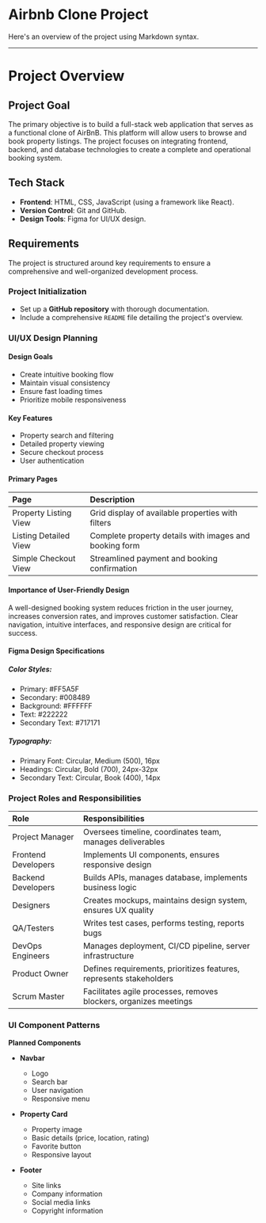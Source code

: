 # Airbnb Clone Project


Here's an overview of the project using Markdown syntax.

---

# Project Overview

## Project Goal

The primary objective is to build a full-stack web application that serves as a functional clone of AirBnB. This platform will allow users to browse and book property listings. The project focuses on integrating frontend, backend, and database technologies to create a complete and operational booking system.

## Tech Stack

* **Frontend**: HTML, CSS, JavaScript (using a framework like React).
* **Version Control**: Git and GitHub.
* **Design Tools**: Figma for UI/UX design.

## Requirements

The project is structured around key requirements to ensure a comprehensive and well-organized development process.

### Project Initialization

* Set up a **GitHub repository** with thorough documentation.
* Include a comprehensive `README` file detailing the project's overview.

### UI/UX Design Planning


#### Design Goals
* Create intuitive booking flow
* Maintain visual consistency
* Ensure fast loading times
* Prioritize mobile responsiveness

#### Key Features
* Property search and filtering
* Detailed property viewing
* Secure checkout process
* User authentication

#### Primary Pages
| Page | Description |
| :--- | :--- |
| Property Listing View | Grid display of available properties with filters |
| Listing Detailed View | Complete property details with images and booking form |
| Simple Checkout View | Streamlined payment and booking confirmation |

#### Importance of User-Friendly Design
A well-designed booking system reduces friction in the user journey, increases conversion rates, and improves customer satisfaction. Clear navigation, intuitive interfaces, and responsive design are critical for success.

#### Figma Design Specifications
##### Color Styles:
* Primary: #FF5A5F
* Secondary: #008489
* Background: #FFFFFF
* Text: #222222
* Secondary Text: #717171

##### Typography:
* Primary Font: Circular, Medium (500), 16px
* Headings: Circular, Bold (700), 24px-32px
* Secondary Text: Circular, Book (400), 14px

### Project Roles and Responsibilities
| Role | Responsibilities |
| :--- | :--- |
| Project Manager | Oversees timeline, coordinates team, manages deliverables |
| Frontend Developers | Implements UI components, ensures responsive design |
| Backend Developers | Builds APIs, manages database, implements business logic |
| Designers | Creates mockups, maintains design system, ensures UX quality |
| QA/Testers | Writes test cases, performs testing, reports bugs |
| DevOps Engineers | Manages deployment, CI/CD pipeline, server infrastructure |
| Product Owner | Defines requirements, prioritizes features, represents stakeholders |
| Scrum Master | Facilitates agile processes, removes blockers, organizes meetings |

### UI Component Patterns

**Planned Components**

* **Navbar**
    * Logo
    * Search bar
    * User navigation
    * Responsive menu

* **Property Card**
    * Property image
    * Basic details (price, location, rating)
    * Favorite button
    * Responsive layout

* **Footer**
    * Site links
    * Company information
    * Social media links
    * Copyright information
